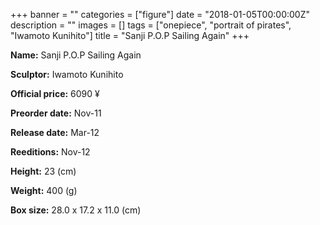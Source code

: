 +++
banner = ""
categories = ["figure"]
date = "2018-01-05T00:00:00Z"
description = ""
images = []
tags = ["onepiece", "portrait of pirates", "Iwamoto Kunihito"]
title = "Sanji P.O.P Sailing Again"
+++

**Name:** Sanji P.O.P Sailing Again

**Sculptor:** Iwamoto Kunihito

**Official price:** 6090 ¥

**Preorder date:** Nov-11

**Release date:** Mar-12

**Reeditions:** Nov-12

**Height:** 23 (cm)

**Weight:** 400 (g)

**Box size:** 28.0 x 17.2 x 11.0 (cm)


